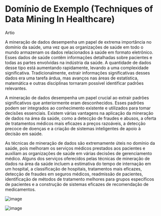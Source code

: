 # Domínio de Exemplo (Techniques of Data Mining In Healthcare)

Artio[]([https://citeseerx.ist.psu.edu/document?repid=rep1&type=pdf&doi=82289448146b86c6160bf5225bd5e3cea35a8c57)

A mineração de dados desempenha um papel de extrema importância no domínio da saúde, uma vez que as organizações de saúde em todo o mundo armazenam os dados relacionados à saúde em formato eletrônico. Esses dados de saúde contêm informações detalhadas sobre pacientes e todas as partes envolvidas na indústria da saúde. A quantidade de dados desse tipo está aumentando rapidamente, levando a uma complexidade significativa. Tradicionalmente, extrair informações significativas desses dados era uma tarefa árdua, mas avanços nas áreas de estatística, matemática e outras disciplinas tornaram possível identificar padrões relevantes.

A mineração de dados desempenha um papel crucial ao extrair padrões significativos que anteriormente eram desconhecidos. Esses padrões podem ser integrados ao conhecimento existente e utilizados para tomar decisões essenciais. Existem várias vantagens na aplicação da mineração de dados na área da saúde, como a detecção de fraudes e abusos, a oferta de tratamentos médicos mais eficazes a preços razoáveis, a detecção precoce de doenças e a criação de sistemas inteligentes de apoio à decisão em saúde.

As técnicas de mineração de dados são extremamente úteis no domínio da saúde, pois melhoram os serviços médicos prestados aos pacientes e auxiliam as organizações de saúde em várias decisões de gerenciamento médico. Alguns dos serviços oferecidos pelas técnicas de mineração de dados na área da saúde incluem a estimativa do tempo de internação em um hospital, a classificação de hospitais, tratamentos mais eficazes, detecção de fraudes em seguros médicos, readmissão de pacientes, identificação de métodos de tratamento melhores para grupos específicos de pacientes e a construção de sistemas eficazes de recomendação de medicamentos.


![image](https://github.com/Tomasi/MineracaoDados/assets/61890715/336f4f9d-46cf-4146-91c4-907360f2b969)

![image](https://github.com/Tomasi/MineracaoDados/assets/61890715/4474f8d2-703d-4009-88ec-a974050392cc)

